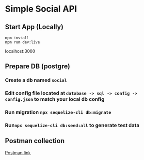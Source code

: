 # Simple Social API

## Start App (Locally)


`npm install`\
`npm run dev:live`

localhost:3000

## Prepare DB (postgre)

### Create a db named `social`


### Edit config file located at `database -> sql -> config -> config.json` to match your local db config

### Run migration `npx sequelize-cli db:migrate`

### Run`npx sequelize-cli db:seed:all` to generate test data


## Postman collection

[Postman link](https://documenter.getpostman.com/view/6871862/2sA358eRmh)
